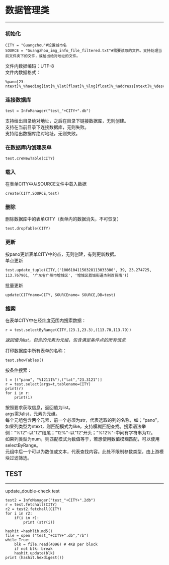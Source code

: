 # 数据管理类
---------------
### 初始化
```
CITY = "Guangzhou"#设置城市名
SOURCE = "Guangzhou_img_info_file_filtered.txt"#需要读取的文件。支持处理当前文件夹下的文件，或给出绝对地址的文件。
```
文件内数据编码：UTF-8  
文件内数据格式：

```
%pano[23-ntext]%_%haeding[int]%_%lat[float]%_%lng[float]%_%address[ntext]%_%description[ntext]%\n
```

### 连接数据库
```
test = InfoManager("test_"+CITY+".db")
```
支持给出目录绝对地址，之后在目录下链接数据库，无则创建。  
支持在当前目录下连接数据库，无则失败。  
支持给出数据库绝对地址，无则失败。  

### 在数据库内创建表单
```
test.creNewTable(CITY)
```

### 载入
在表单CITY中从SOURCE文件中载入数据
```
create(CITY,SOURCE,test)
```

### 删除
删除数据库中的表单CITY（表单内的数据消失，不可恢复）
```
test.dropTable(CITY)
```

### 更新
按pano更新表单CITY中的点，无则创建，有则更新数据。  
单点更新
```
test.update_tuple(CITY,('10061041150328113033300', 39, 23.274725, 113.767901, '广东省广州市增城区', '增城区荔城街道杰利百货南'))
```
批量更新
```
update(CITYname=CITY, SOURCEname= SOURCE,DB=test)
```

### 搜索
在表单CITY中在经纬度范围内搜索数据：
```
r = test.selectByRange(CITY,(23.1,23.3),(113.70,113.79))
``` 
*返回值为list，包含的元素为元组，包含满足条件点的所有信息*

打印数据库中所有表单的名称：
```
test.showTables()
```

按条件搜索：
```
t = [("pano", "%12111%"),("lat","23.3121")]
r = test.select(args=t,tablename=CITY)
print(r)
for i in r:
    print(i)
```
按照要求获取信息，返回值为list。  
args需为list，元素为元组。  
每个元组包含两个元素，前一个必须为str，代表选取的列的名称，如；“pano”。  
如果列类型为ntext，则匹配模式为like，支持模糊匹配查找。搜索语法举例："%12"-以"12"结尾；"12%"-以"12"开头；"%12%"-中间有字符串为12。  
如果列类型为num，则匹配模式为数值等于，若想使用数值模糊匹配，可以使用selectByRange。  
元组中后一个可以为数值或文本，代表查找内容。此处不限制参数类型，由上游模块过滤筛选。  


## TEST
------------
update_double-check test
```
test2 = InfoManager("test_"+CITY+".2db")
r = test.fetchall(CITY)
r2 = test2.fetchall(CITY)
for i in r2:
    if(i in r):
        print (str(i))
```

```
hashit =hashlib.md5()
file = open ("test_"+CITY+".db","rb")
while True:
    blk = file.read(4096) # 4KB per block
    if not blk: break
    hashit.update(blk)
print (hashit.hexdigest())
```